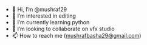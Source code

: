 - 👋 Hi, I’m @mushraf29
- 👀 I’m interested in editing
- 🌱 I’m currently learning python
- 💞️ I’m looking to collaborate on vfx studio
- 📫 How to reach me (mushrafbasha29@gmail.com)

<!---
mushraf29/mushraf29 is a ✨ special ✨ repository because its `README.md` (this file) appears on your GitHub profile.
You can click the Preview link to take a look at your changes.
--->
